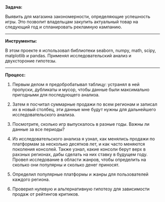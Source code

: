 **Задача:**

Выявить для магазина закономерности, определяющие успешность игры. Это позволит владельцам закупить актуальный товар на следующий год и спланировать рекламную кампанию. 
***
**Инструменты:**

В этом проекте я использовал библиотеки seaborn, numpy, math, scipy, matplotlib и pandas. Применял исследовательский анализ и двухстороние гипотезы. 
***
**Процесс:**

1. Первым делом я предобробатывал таблицу: устранял в ней пропуски, дубликаты и мусор, чтобы данные были максимально пригодными для последующего анализа.

2. Затем я посчитал суммарные продажи по всем регионам и записал их в новый столбец, эти данные мне будут нужны для дальнейшего исследовательского анализа.

3. Посмотрите, сколько игр выпускалось в разные годы. Важны ли данные за все периоды?

4. Из исследовательского анализа я узнал, как менялись продажи по платформам за несколько десятков лет, и как часто меняются поколения консолей. Также узнал, какие консоли берут верх в рахзных регионах, дабы сделать на них ставку в будущем году. Провел исследование в области жанров, чтобы определить на сколько они популярны и сколько денег приносят.

5. Определил популярные платформы и жанры для пользователей каждого региона. 

6. Проверил нулевую и альтернативную гипотезу для зависимости продаж от рейтингов критиков. 

